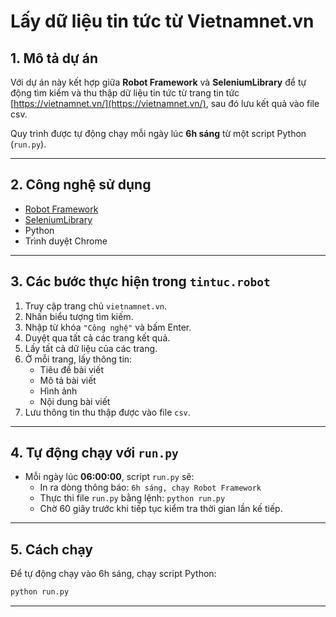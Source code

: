 # Lấy dữ liệu tin tức từ Vietnamnet.vn

## 1. Mô tả dự án

Với dự án này kết hợp giữa **Robot Framework** và **SeleniumLibrary** để tự động tìm kiếm và thu thập dữ liệu tin tức từ trang tin tức [https://vietnamnet.vn/](https://vietnamnet.vn/), sau đó lưu kết quả vào file csv.

Quy trình được tự động chạy mỗi ngày lúc **6h sáng** từ một script Python (`run.py`).

---

## 2. Công nghệ sử dụng

- [Robot Framework](https://robotframework.org/)
- [SeleniumLibrary](https://robotframework.org/SeleniumLibrary/)
- Python
- Trình duyệt Chrome

---

## 3. Các bước thực hiện trong `tintuc.robot`

1. Truy cập trang chủ `vietnamnet.vn`.
2. Nhấn biểu tượng tìm kiếm.
3. Nhập từ khóa `"Công nghệ"` và bấm Enter.
4. Duyệt qua tất cả các trang kết quả.
5. Lấy tất cả dữ liệu của các trang.
6. Ở mỗi trang, lấy thông tin:
   - Tiêu đề bài viết
   - Mô tả bài viết
   - Hình ảnh
   - Nội dung bài viết
7. Lưu thông tin thu thập được vào file `csv`.

---

## 4. Tự động chạy với `run.py`

- Mỗi ngày lúc **06:00:00**, script `run.py` sẽ:
  - In ra dòng thông báo: `6h sáng, chạy Robot Framework`
  - Thực thi file `run.py` bằng lệnh: `python run.py`
  - Chờ 60 giây trước khi tiếp tục kiểm tra thời gian lần kế tiếp.

---

## 5. Cách chạy

Để tự động chạy vào 6h sáng, chạy script Python:

```bash
python run.py
```

---
